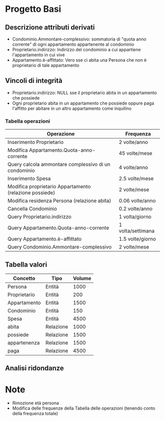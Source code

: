 # Progetto Basi

## Descrizione attributi derivati

- Condominio.Ammontare-complessivo: sommatoria di "quota anno corrente" di ogni appartamento appartenente al condominio
- Proprietario.indirizzo: Indirizzo del condominio a cui appartiene l'appartamento in cui vive
- Appartamento.è-affittato: Vero sse ci abita una Persona che non è proprietario di tale appartamento

## Vincoli di integrità

- Proprietario.indirizzo: NULL sse il proprietario abita in un appartamento che possiede
- Ogni proprietario abita in un appartamento che possiede oppure paga l'affitto per abitare in un altro appartamento come inquilino

### Tabella operazioni

| Operazione                                              | Frequenza                 |
|---------------------------------------------------------|---------------------------|
| Inserimento Proprietario                                | 2 volte/anno              |
| Modifica Appartamento.Quota-anno-corrente               | 45 volte/mese             |
| Query calcola ammontare complessivo di un condominio    | 4 volte/anno              |
| Inserimento Spesa                                       | 2.5 volte/mese            |
| Modifica proprietario Appartamento (relazione possiede) | 2 volte/mese              |
| Modifica residenza Persona (relazione abita)            | 0.06 volte/anno           |
| Cancella Condominio                                     | 0.2 volte/anno            |
| Query Proprietario.indirizzo                            | 1 volta/giorno            |
| Query Appartamento.Quota-anno-corrente                  | 1 volta/settimana         |
| Query Appartamento.è-affittato                          | 1.5 volte/giorno          |
| Query Condominio.Ammontare-complessivo                  | 2 volte/mese              |

## Tabella valori

| Concetto     | Tipo      | Volume |
|--------------|-----------|--------|
| Persona      | Entità    | 1000   |
| Proprietario | Entità    | 200    |
| Appartamento | Entità    | 1500   |
| Condominio   | Entità    | 150    |
| Spesa        | Entità    | 4500   |
| abita        | Relazione | 1000   |
| possiede     | Relazione | 1500   |
| appartenenza | Relazione | 1500   |
| paga         | Relazione | 4500   |

## Analisi ridondanze



# Note

- Rimozione età persona
- Modifica delle frequenze della Tabella delle operazioni (tenendo conto della frequenza totale)
